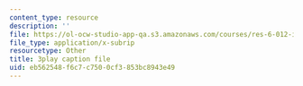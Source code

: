```yaml
---
content_type: resource
description: ''
file: https://ol-ocw-studio-app-qa.s3.amazonaws.com/courses/res-6-012-introduction-to-probability-spring-2018/eb562548f6c7c7500cf3853bc8943e49_CdrVM6MGnGo.srt
file_type: application/x-subrip
resourcetype: Other
title: 3play caption file
uid: eb562548-f6c7-c750-0cf3-853bc8943e49
---
```

